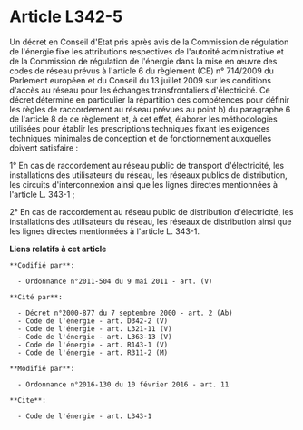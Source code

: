 # Article L342-5

Un décret en Conseil d'Etat pris après avis de la Commission de régulation de l'énergie fixe les attributions respectives de
l'autorité administrative et de la Commission de régulation de l'énergie dans la mise en œuvre des codes de réseau prévus à
l'article 6 du règlement (CE) n° 714/2009 du Parlement européen et du Conseil du 13 juillet 2009 sur les conditions d'accès
au réseau pour les échanges transfrontaliers d'électricité. Ce décret détermine en particulier la répartition des compétences
pour définir les règles de raccordement au réseau prévues au point b) du paragraphe 6 de l'article 8 de ce règlement et, à
cet effet, élaborer les méthodologies utilisées pour établir les prescriptions techniques fixant les exigences techniques
minimales de conception et de fonctionnement auxquelles doivent satisfaire : 

1° En cas de raccordement au réseau public de transport d'électricité, les installations des utilisateurs du réseau, les
réseaux publics de distribution, les circuits d'interconnexion ainsi que les lignes directes mentionnées à l'article L.
343-1 ; 

2° En cas de raccordement au réseau public de distribution d'électricité, les installations des utilisateurs du réseau, les
réseaux de distribution ainsi que les lignes directes mentionnées à l'article L. 343-1.

**Liens relatifs à cet article**

	**Codifié par**:

	  - Ordonnance n°2011-504 du 9 mai 2011 - art. (V)

	**Cité par**:

	  - Décret n°2000-877 du 7 septembre 2000 - art. 2 (Ab)
	  - Code de l'énergie - art. D342-2 (V)
	  - Code de l'énergie - art. L321-11 (V)
	  - Code de l'énergie - art. L363-13 (V)
	  - Code de l'énergie - art. R143-1 (V)
	  - Code de l'énergie - art. R311-2 (M)

	**Modifié par**:

	  - Ordonnance n°2016-130 du 10 février 2016 - art. 11

	**Cite**:

	  - Code de l'énergie - art. L343-1
